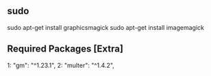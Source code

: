 ## sudo 
sudo apt-get install graphicsmagick
sudo apt-get install imagemagick

## Required Packages [Extra]
1: "gm": "^1.23.1",
2: "multer": "^1.4.2",

